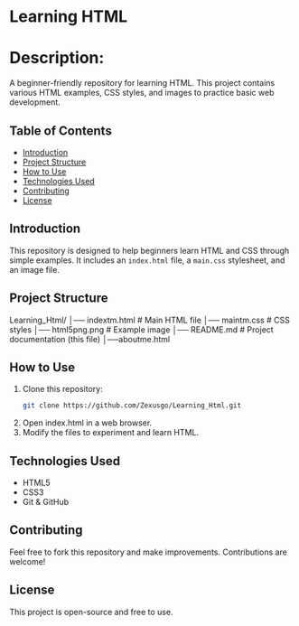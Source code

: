 # Learning HTML

# Description:
A beginner-friendly repository for learning HTML. This project contains various HTML examples, CSS styles, and images to practice basic web development.

## Table of Contents
- [Introduction](#introduction)
- [Project Structure](#project-structure)
- [How to Use](#how-to-use)
- [Technologies Used](#technologies-used)
- [Contributing](#contributing)
- [License](#license)

## Introduction
This repository is designed to help beginners learn HTML and CSS through simple examples. It includes an `index.html` file, a `main.css` stylesheet, and an image file.

## Project Structure
Learning_Html/
│── indextm.html       # Main HTML file
│── maintm.css         # CSS styles
│── html5png.png     # Example image
│── README.md        # Project documentation (this file)
│──aboutme.html

## How to Use
1. Clone this repository:
   ```sh
   git clone https://github.com/Zexusgo/Learning_Html.git
2. Open index.html in a web browser.
3. Modify the files to experiment and learn HTML.
   
## Technologies Used
- HTML5
- CSS3
- Git & GitHub

## Contributing
Feel free to fork this repository and make improvements. Contributions are welcome!

## License
This project is open-source and free to use.

